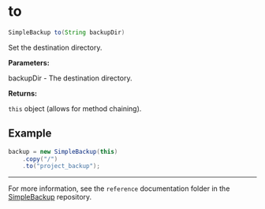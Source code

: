 # to

```java
SimpleBackup to(String backupDir)
```
Set the destination directory.

**Parameters:**

backupDir - The destination directory.

**Returns:**

`this` object (allows for method chaining).

## Example

```java
backup = new SimpleBackup(this)
    .copy("/")
    .to("project_backup");
```

---

For more information, see the `reference` documentation folder in the [SimpleBackup](https://github.com/domizai/SimpleBackup) repository.

<br>
